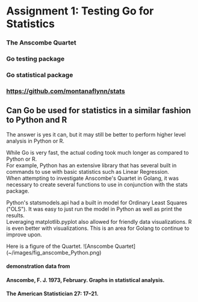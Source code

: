 # Assignment 1: Testing Go for Statistics

### The Anscombe Quartet
### Go testing package
### Go statistical package
### https://github.com/montanaflynn/stats

## Can Go be used for statistics in a similar fashion to Python and R
The answer is yes it can, but it may still be better to perform higher level analysis in Python or R. 

While Go is very fast, the actual coding took much longer as compared to Python or R.   
For example, Python has an extensive library that has several built in commands to use with basic statistics such as Linear Regression.  
When attempting to investigate Anscombe's Quartet in Golang, it was necessary to create several functions to use in conjunction with the stats package.  

Python's statsmodels.api had a built in model for Ordinary Least Squares ("OLS"). It was easy to just run the model in Python as well as print the results.   
Leveraging matplotlib.pyplot also allowed for friendly data visualizations. R is even better with visualizations. This is an area for Golang to continue to improve upon.  

Here is a figure of the Quartet.
    ![Anscombe Quartet] (~/images/fig_anscombe_Python.png)






#### demonstration data from
#### Anscombe, F. J. 1973, February. Graphs in statistical analysis. 
####  The American Statistician 27: 17–21.

